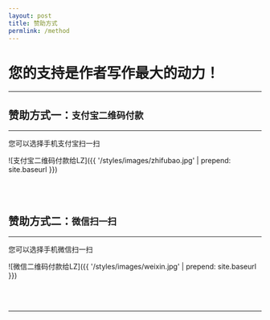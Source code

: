 ```yaml
---
layout: post
title: 赞助方式
permlink: /method
---
```


您的支持是作者写作最大的动力！
==============================

<hr>

赞助方式一：`支付宝二维码付款`
------------------------------

<hr>
您可以选择手机支付宝扫一扫

![支付宝二维码付款给LZ]({{ '/styles/images/zhifubao.jpg' | prepend: site.baseurl }})

<br>
<br>

赞助方式二：`微信扫一扫`
------------------------------

<hr>
您可以选择手机微信扫一扫

![微信二维码付款给LZ]({{ '/styles/images/weixin.jpg' | prepend: site.baseurl }})

<br>
<br>

<hr>
